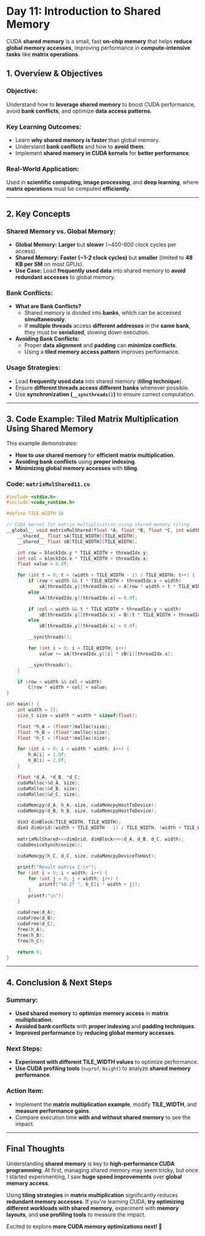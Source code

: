 # Day 11: Introduction to Shared Memory

CUDA **shared memory** is a small, fast **on-chip memory** that helps **reduce global memory accesses**, improving performance in **compute-intensive tasks** like **matrix operations**.

## 1. Overview & Objectives

### **Objective:**
Understand how to **leverage shared memory** to boost CUDA performance, avoid **bank conflicts**, and optimize **data access patterns**.

### **Key Learning Outcomes:**
- Learn **why shared memory is faster** than global memory.
- Understand **bank conflicts** and how to **avoid them**.
- Implement **shared memory in CUDA kernels** for **better performance**.

### **Real-World Application:**
Used in **scientific computing, image processing**, and **deep learning**, where **matrix operations** must be computed **efficiently**.

---

## 2. Key Concepts

### **Shared Memory vs. Global Memory:**
- **Global Memory:** **Larger** but **slower** (~400-600 clock cycles per access).
- **Shared Memory:** **Faster (~1-2 clock cycles)** but **smaller** (limited to **48 KB per SM** on most GPUs).
- **Use Case:** Load **frequently used data** into shared memory to **avoid redundant accesses** to global memory.

### **Bank Conflicts:**
- **What are Bank Conflicts?**
  - Shared memory is divided into **banks**, which can be accessed **simultaneously**.
  - If **multiple threads** access **different addresses** in the **same bank**, they must be **serialized**, slowing down execution.
- **Avoiding Bank Conflicts:**
  - Proper **data alignment** and **padding** can **minimize conflicts**.
  - Using a **tiled memory access pattern** improves performance.

### **Usage Strategies:**
- Load **frequently used data** into shared memory (**tiling technique**).
- Ensure **different threads access different banks** whenever possible.
- Use **synchronization (`__syncthreads()`)** to ensure correct computation.

---

## 3. Code Example: Tiled Matrix Multiplication Using Shared Memory

This example demonstrates:
- **How to use shared memory** for **efficient matrix multiplication**.
- **Avoiding bank conflicts** using **proper indexing**.
- **Minimizing global memory accesses** with **tiling**.

### **Code: `matrixMulShared11.cu`**

```cpp
#include <stdio.h>
#include <cuda_runtime.h>

#define TILE_WIDTH 16

// CUDA kernel for matrix multiplication using shared memory tiling
__global__ void matrixMulShared(float *A, float *B, float *C, int width) {
    __shared__ float sA[TILE_WIDTH][TILE_WIDTH];
    __shared__ float sB[TILE_WIDTH][TILE_WIDTH];

    int row = blockIdx.y * TILE_WIDTH + threadIdx.y;
    int col = blockIdx.x * TILE_WIDTH + threadIdx.x;
    float value = 0.0f;

    for (int t = 0; t < (width + TILE_WIDTH - 1) / TILE_WIDTH; t++) {
        if (row < width && t * TILE_WIDTH + threadIdx.x < width)
            sA[threadIdx.y][threadIdx.x] = A[row * width + t * TILE_WIDTH + threadIdx.x];
        else
            sA[threadIdx.y][threadIdx.x] = 0.0f;

        if (col < width && t * TILE_WIDTH + threadIdx.y < width)
            sB[threadIdx.y][threadIdx.x] = B[(t * TILE_WIDTH + threadIdx.y) * width + col];
        else
            sB[threadIdx.y][threadIdx.x] = 0.0f;

        __syncthreads();

        for (int i = 0; i < TILE_WIDTH; i++)
            value += sA[threadIdx.y][i] * sB[i][threadIdx.x];

        __syncthreads();
    }

    if (row < width && col < width)
        C[row * width + col] = value;
}

int main() {
    int width = 32;
    size_t size = width * width * sizeof(float);

    float *h_A = (float*)malloc(size);
    float *h_B = (float*)malloc(size);
    float *h_C = (float*)malloc(size);

    for (int i = 0; i < width * width; i++) {
        h_A[i] = 1.0f;
        h_B[i] = 2.0f;
    }

    float *d_A, *d_B, *d_C;
    cudaMalloc(&d_A, size);
    cudaMalloc(&d_B, size);
    cudaMalloc(&d_C, size);

    cudaMemcpy(d_A, h_A, size, cudaMemcpyHostToDevice);
    cudaMemcpy(d_B, h_B, size, cudaMemcpyHostToDevice);

    dim3 dimBlock(TILE_WIDTH, TILE_WIDTH);
    dim3 dimGrid((width + TILE_WIDTH - 1) / TILE_WIDTH, (width + TILE_WIDTH - 1) / TILE_WIDTH);
    
    matrixMulShared<<<dimGrid, dimBlock>>>(d_A, d_B, d_C, width);
    cudaDeviceSynchronize();
    
    cudaMemcpy(h_C, d_C, size, cudaMemcpyDeviceToHost);

    printf("Result matrix C:\n");
    for (int i = 0; i < width; i++) {
        for (int j = 0; j < width; j++) {
            printf("%0.2f ", h_C[i * width + j]);
        }
        printf("\n");
    }

    cudaFree(d_A);
    cudaFree(d_B);
    cudaFree(d_C);
    free(h_A);
    free(h_B);
    free(h_C);

    return 0;
}
```

---

## 4. Conclusion & Next Steps

### **Summary:**
- **Used shared memory** to **optimize memory access** in **matrix multiplication**.
- **Avoided bank conflicts** with **proper indexing** and **padding techniques**.
- **Improved performance** by **reducing global memory accesses**.

### **Next Steps:**
- **Experiment with different TILE_WIDTH values** to optimize performance.
- **Use CUDA profiling tools** (`nvprof`, `Nsight`) to analyze **shared memory performance**.

### **Action Item:**
- Implement the **matrix multiplication example**, modify **TILE_WIDTH**, and **measure performance gains**.
- Compare execution time **with and without shared memory** to see the impact.

---

## Final Thoughts

Understanding **shared memory** is key to **high-performance CUDA programming**. At first, managing shared memory may seem tricky, but once I started experimenting, I saw **huge speed improvements** over **global memory access**.

Using **tiling strategies** in **matrix multiplication** significantly reduces **redundant memory accesses**. If you're learning CUDA, **try optimizing different workloads with shared memory**, experiment with **memory layouts**, and **use profiling tools** to measure the impact.

Excited to explore **more CUDA memory optimizations next! 🚀**
